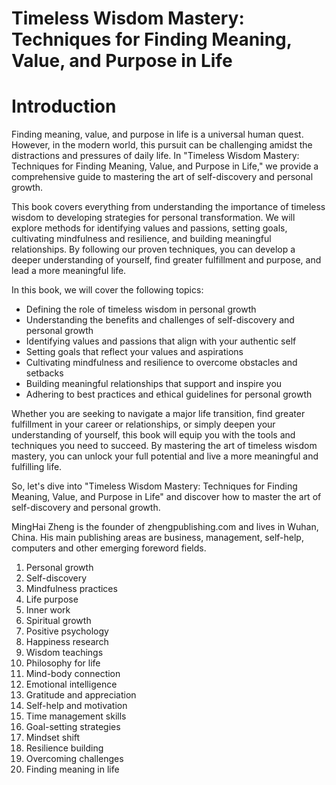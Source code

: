 # Timeless Wisdom Mastery: Techniques for Finding Meaning, Value, and Purpose in Life

# Introduction

Finding meaning, value, and purpose in life is a universal human quest. However, in the modern world, this pursuit can be challenging amidst the distractions and pressures of daily life. In "Timeless Wisdom Mastery: Techniques for Finding Meaning, Value, and Purpose in Life," we provide a comprehensive guide to mastering the art of self-discovery and personal growth.

This book covers everything from understanding the importance of timeless wisdom to developing strategies for personal transformation. We will explore methods for identifying values and passions, setting goals, cultivating mindfulness and resilience, and building meaningful relationships. By following our proven techniques, you can develop a deeper understanding of yourself, find greater fulfillment and purpose, and lead a more meaningful life.

In this book, we will cover the following topics:

* Defining the role of timeless wisdom in personal growth
* Understanding the benefits and challenges of self-discovery and personal growth
* Identifying values and passions that align with your authentic self
* Setting goals that reflect your values and aspirations
* Cultivating mindfulness and resilience to overcome obstacles and setbacks
* Building meaningful relationships that support and inspire you
* Adhering to best practices and ethical guidelines for personal growth

Whether you are seeking to navigate a major life transition, find greater fulfillment in your career or relationships, or simply deepen your understanding of yourself, this book will equip you with the tools and techniques you need to succeed. By mastering the art of timeless wisdom mastery, you can unlock your full potential and live a more meaningful and fulfilling life.

So, let's dive into "Timeless Wisdom Mastery: Techniques for Finding Meaning, Value, and Purpose in Life" and discover how to master the art of self-discovery and personal growth.

MingHai Zheng is the founder of zhengpublishing.com and lives in Wuhan, China. His main publishing areas are business, management, self-help, computers and other emerging foreword fields.



1. Personal growth
2. Self-discovery
3. Mindfulness practices
4. Life purpose
5. Inner work
6. Spiritual growth
7. Positive psychology
8. Happiness research
9. Wisdom teachings
10. Philosophy for life
11. Mind-body connection
12. Emotional intelligence
13. Gratitude and appreciation
14. Self-help and motivation
15. Time management skills
16. Goal-setting strategies
17. Mindset shift
18. Resilience building
19. Overcoming challenges
20. Finding meaning in life

